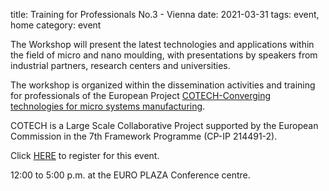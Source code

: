 title: Training for Professionals No.3 - Vienna
date: 2021-03-31
tags: event, home
category: event

The Workshop will present the latest technologies and applications within the field of micro and nano moulding, with presentations by speakers from industrial partners, research centers and universities.
<!--break-->
The workshop is organized within the dissemination activities and training for professionals of the European Project [COTECH-Converging technologies for micro systems manufacturing](http://www.fp7-cotech.eu/). 
  
COTECH is a Large Scale Collaborative Project supported by the European Commission in the 7th Framework Programme (CP-IP 214491-2).  
  
Click [HERE](http://www.inscription-facile.com/events/register/pIwLKBz0jhP3wBSnZIqc) to register for this event.

12:00 to 5:00 p.m. at the EURO PLAZA Conference centre.